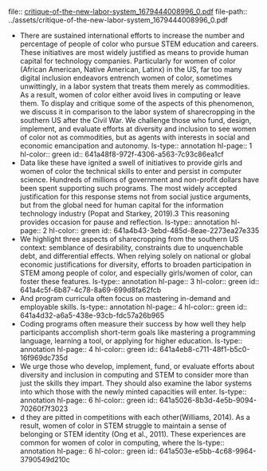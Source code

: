 file:: [critique-of-the-new-labor-system_1679444008996_0.pdf](../assets/critique-of-the-new-labor-system_1679444008996_0.pdf)
file-path:: ../assets/critique-of-the-new-labor-system_1679444008996_0.pdf

- There are sustained international efforts to increase the number and percentage of people of color who pursue STEM education and careers. These initiatives are most widely justified as means to provide human capital for technology companies. Particularly for women of color (African American, Native American, Latinx) in the US, far too many digital inclusion endeavors entrench women of color, sometimes unwittingly, in a labor system that treats them merely as commodities. As a result, women of color either avoid lives in computing or leave them. To display and critique some of the aspects of this phenomenon, we discuss it in comparison to the labor system of sharecropping in the southern US after the Civil War. We challenge those who fund, design, implement, and evaluate efforts at diversity and inclusion to see women of color not as commodities, but as agents with interests in social and economic emancipation and autonomy.
  ls-type:: annotation
  hl-page:: 1
  hl-color:: green
  id:: 641a48f8-972f-4306-a563-7c93c86ea1cf
- Data like these have ignited a swell of initiatives to provide girls and women of color the technical skills to enter and persist in computer science. Hundreds of millions of government and non-profit dollars have been spent supporting such programs. The most widely accepted justification for this response stems not from social justice arguments, but from the global need for human capital for the information technology industry (Popat and Starkey, 2019).3 This reasoning provides occasion for pause and reflection.
  ls-type:: annotation
  hl-page:: 2
  hl-color:: green
  id:: 641a4b43-3ebd-485d-8eae-2273ea27e335
- We highlight three aspects of sharecropping from the southern US context: semblance of desirability, constraints due to unquenchable debt, and differential effects. When relying solely on national or global economic justifications for diversity, efforts to broaden participation in STEM among people of color, and especially girls/women of color, can foster these features.
  ls-type:: annotation
  hl-page:: 3
  hl-color:: green
  id:: 641a4c5f-6b87-4c78-8a69-699d8fa62fcb
- And program curricula often focus on mastering in-demand and employable skills.
  ls-type:: annotation
  hl-page:: 4
  hl-color:: green
  id:: 641a4d32-a6a5-438e-93cb-fdc57a26b965
- Coding programs often measure their success by how well they help participants accomplish short-term goals like mastering a programming language, learning a tool, or applying for higher education.
  ls-type:: annotation
  hl-page:: 4
  hl-color:: green
  id:: 641a4eb8-c711-48f1-b5c0-16f969dc735d
- We urge those who develop, implement, fund, or evaluate efforts about diversity and inclusion in computing and STEM to consider more than just the skills they impart. They should also examine the labor systems into which those with the newly minted capacities will enter. 
  ls-type:: annotation
  hl-page:: 6
  hl-color:: green
  id:: 641a5026-8b3d-4e5b-9094-70260f7f3023
- d they are pitted in competitions with each other(Williams, 2014). As a result, women of color in STEM struggle to maintain a sense of belonging or STEM identity (Ong et al., 2011). These experiences are common for women of color in computing, where the
  ls-type:: annotation
  hl-page:: 6
  hl-color:: green
  id:: 641a503e-e5bb-4c68-9964-3790549d210c